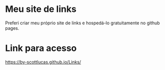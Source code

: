 # Meu site de links
Preferi criar meu próprio site de links e hospedá-lo gratuitamente no github pages.

# Link para acesso

https://by-scottlucas.github.io/Links/

